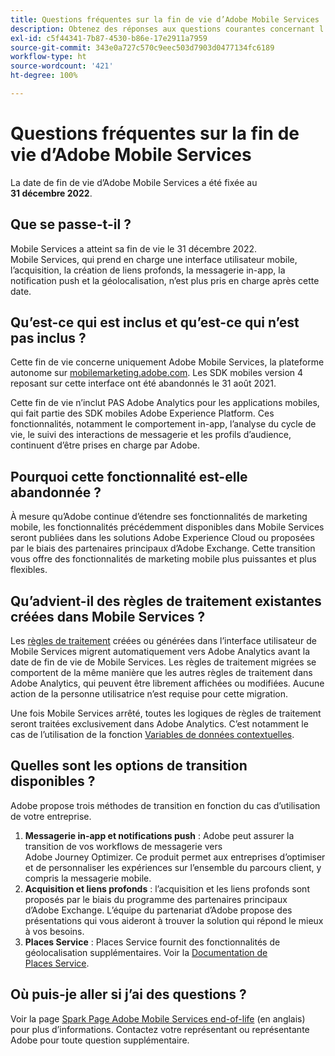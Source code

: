 ```yaml
---
title: Questions fréquentes sur la fin de vie d’Adobe Mobile Services
description: Obtenez des réponses aux questions courantes concernant l’annonce de fin de vie d’Adobe Mobile Services.
exl-id: c5f44341-7b87-4530-b86e-17e2911a7959
source-git-commit: 343e0a727c570c9eec503d7903d0477134fc6189
workflow-type: ht
source-wordcount: '421'
ht-degree: 100%

---
```


# Questions fréquentes sur la fin de vie d’Adobe Mobile Services

La date de fin de vie d’Adobe Mobile Services a été fixée au **31 décembre 2022**.

## Que se passe-t-il ?

Mobile Services a atteint sa fin de vie le 31 décembre 2022. Mobile Services, qui prend en charge une interface utilisateur mobile, l’acquisition, la création de liens profonds, la messagerie in-app, la notification push et la géolocalisation, n’est plus pris en charge après cette date.

## Qu’est-ce qui est inclus et qu’est-ce qui n’est pas inclus ?

Cette fin de vie concerne uniquement Adobe Mobile Services, la plateforme autonome sur [mobilemarketing.adobe.com](https://mobilemarketing.adobe.com). Les SDK mobiles version 4 reposant sur cette interface ont été abandonnés le 31 août 2021.

Cette fin de vie n’inclut PAS Adobe Analytics pour les applications mobiles, qui fait partie des SDK mobiles Adobe Experience Platform. Ces fonctionnalités, notamment le comportement in-app, l’analyse du cycle de vie, le suivi des interactions de messagerie et les profils d’audience, continuent d’être prises en charge par Adobe.

## Pourquoi cette fonctionnalité est-elle abandonnée ?

À mesure qu’Adobe continue d’étendre ses fonctionnalités de marketing mobile, les fonctionnalités précédemment disponibles dans Mobile Services seront publiées dans les solutions Adobe Experience Cloud ou proposées par le biais des partenaires principaux d’Adobe Exchange. Cette transition vous offre des fonctionnalités de marketing mobile plus puissantes et plus flexibles.

## Qu’advient-il des règles de traitement existantes créées dans Mobile Services ?

Les [règles de traitement](https://experienceleague.adobe.com/docs/analytics/admin/admin-tools/processing-rules/processing-rules.html?lang=fr) créées ou générées dans l’interface utilisateur de Mobile Services migrent automatiquement vers Adobe Analytics avant la date de fin de vie de Mobile Services. Les règles de traitement migrées se comportent de la même manière que les autres règles de traitement dans Adobe Analytics, qui peuvent être librement affichées ou modifiées. Aucune action de la personne utilisatrice n’est requise pour cette migration.

Une fois Mobile Services arrêté, toutes les logiques de règles de traitement seront traitées exclusivement dans Adobe Analytics. C’est notamment le cas de l’utilisation de la fonction [Variables de données contextuelles](https://experienceleague.adobe.com/docs/analytics/implementation/vars/page-vars/contextdata.html?lang=fr).

## Quelles sont les options de transition disponibles ?

Adobe propose trois méthodes de transition en fonction du cas d’utilisation de votre entreprise.

1. **Messagerie in-app et notifications push** : Adobe peut assurer la transition de vos workflows de messagerie vers Adobe Journey Optimizer. Ce produit permet aux entreprises d’optimiser et de personnaliser les expériences sur l’ensemble du parcours client, y compris la messagerie mobile.
1. **Acquisition et liens profonds** : l’acquisition et les liens profonds sont proposés par le biais du programme des partenaires principaux d’Adobe Exchange. L’équipe du partenariat d’Adobe propose des présentations qui vous aideront à trouver la solution qui répond le mieux à vos besoins.
1. **Places Service** : Places Service fournit des fonctionnalités de géolocalisation supplémentaires. Voir la [Documentation de Places Service](https://experienceleague.adobe.com/docs/places/using/home.html?lang=fr).

## Où puis-je aller si j’ai des questions ?

Voir la page [Spark Page Adobe Mobile Services end-of-life](https://spark.adobe.com/page/C6D30y09zaRpD/) (en anglais) pour plus d’informations. Contactez votre représentant ou représentante Adobe pour toute question supplémentaire.
